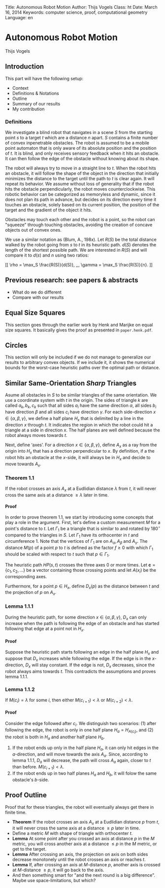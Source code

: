 Title:    Autonomous Robot Motion
Author:   Thijs Vogels
Class:    ht
Date:     March 16, 2014
Keywords: computer science, proof, computational geometry
Language: en

# Autonomous Robot Motion
<div class="subtitle">Thijs Vogels</div>


## Introduction

This part will have the following setup:

* Context
* Definitions & Notations
* Outline
* Summary of our results
* My contribution

### Definitions

We investigate a blind robot that navigates in a scene $S$ from the starting point $s$ to a target $t$ which are a distance $n$ apart. 
$S$ contains a finite number of convex inpenetrable obstacles. 
The robot is assumed to be a mobile point automaton that is only aware of its absolute position and the position of $t$. 
It is blind, and only receives sensory feedback when it hits an obstacle. 
It can then follow the edge of the obstacle without knowing about its shape.

The robot will always try to move in a straight line to $t$. When the robot hits an obstacle, it will follow the shape of the object in the direction that initially minimizes the distance to the target until the path to $t$ is clear again. It will repeat its behavior. We assume without loss of generality that if the robot hits the obstacle perpendicularly, the robot moves counterclockwise. This robotic behavior can be categorized as memoryless and dynamic, since it does not plan its path in advance, but decides on its direction every time it touches an obstacle, solely based on its current position, the position of the target and the gradient of the object it hits.

Obstacles may touch each other and the robot is a point, so the robot can "squeeze" through touching obstacles, avoiding the creation of concave objects out of convex ones.

We use a similar notation as (Blum, A., 198x). Let $R(S)$ be the total distance walked by the robot going from $s$ to $t$ in its heuristic path. $d(S)$ denotes the length of the shortest possible path. We are interested in $R(S)$ and will compare it to $d(s)$ and $n$ using two ratios:

[[ \rho = \max_S \frac{R(S)}{d(S)}, \,\,\, \gamma = \max_S \frac{R(S)}{n}. ]]



## Previous research: see papers & abstracts

* What do we do different
* Compare with our results


## Equal Size Squares

This section goes through the earlier work by Henk and Marijke on equal size squares. It basically gives the proof as presented in <code>paper.henk.pdf</code>.


## Circles

This section will only be included if we do not manage to generalize our results to arbitrary convex objects. If we include it, it shows the numerical bounds for the worst-case heuristic paths over the optimal path or distance.


## Similar Same-Orientation *Sharp* Triangles

Asume all obstacles in $S$ to be similar triangles of the same orientation. We use a coordinate system with $t$ in the origin. The sides of triangle $k$ are called $a_k, b_k, c_k$ such that all sides $a_i$ have the same direction $\alpha$, all sides $b_i$ have direction $\beta$ and all sides $c_i$ have direction $\gamma$. For each side-direction $x\in \left\{\alpha,\beta,\gamma \right\}$, we define a half plane $H_x$ that is delimited by a line in the direction $x$ through $t$. It indicates the region in which the robot could hit a triangle at a side in direction $x$. The half planes are well defined because the robot always moves towards $t$.

Next, define ‘axes’. For a direction $x\in \left\{\alpha,\beta,\gamma \right\}$, define $A_x$ as a ray from the origin into $H_x$ that has a direction perpendicular to $x$. By definition, if a the robot hits an obstacle at the $x$-side, it will always be in $H_x$ and decide to move towards $A_x$.



### Theorem 1.1

If the robot crosses an axis $A_x$ at a Eudlidian distance $\lambda$ from $t$, it will never cross the same axis at a distance $\geq \lambda$ later in time.


#### Proof

In order to prove theorem 1.1, we start by introducing some concepts that play a role in the argument. First, let's define a custom measurement $M$ for a point's distance to $t$. Let $\Gamma_1$ be a triangle that is similar to and rotated by $180^\circ$ compared to the triangles in $S$. Let $\Gamma_1$ have its orthocenter in $t$ and circumference $1$. Note that the vertices of $\Gamma_1$ are on $A_\alpha,A_\beta$ and $A_\gamma$. The distance $M(p)$ of a point $p$ to $t$ is defined as the factor $f \geq 0$ with which $\Gamma_1$ should be scaled with respect to $t$ such that $p\in\Gamma_1$. 

The heuristic path $HP(s,t)$ crosses the three axes 0 or more times. Let $\textbf{c} = \{c_1,c_2,\ldots\}$ be a vector containing those crossing points and let $A(x_i)$ be the corresponding axes.

Furthermore, for a point $p \in H_x$, define $D_x(p)$ as the distance between $t$ and the projection of $p$ on $A_x$.

### Lemma 1.1.1

During the heuristic path, for some direction $x\in\{\alpha,\beta,\gamma\}$, $D_x$ can only increase when the path is following the edge of an obstacle and has started following that edge at a point not in $H_x$.

#### Proof

Suppose the heuristic path starts following an edge in the half plane $H_x$  and suppose that $D_x$ increases while following the edge. If the edge is in the $x$-direction, $D_x$ will stay constant. If the edge is not, $D_x$ decreases, since the robot always aims towards $t$. This contradicts the assumptions and proves lemma 1.1.1.


### Lemma 1.1.2

If $M(c_i)=\lambda$ for some $i$, then either $M(c_{i+1})<\lambda$ or $M(c_{i+2})<\lambda$.

#### Proof

Consider the edge followed after $c_i$. We distinguish two scenarios: (1) after following the edge, the robot is only in one half plane $H_a=H_{A(c_i)}$, and (2) the robot is both in $H_a$ and another half plane $H_b$. 

1. If the robot ends up only in the half plane $H_a$, it can only hit edges in the $a$-direction, and will move towards the axis $A_a$. Since, according to lemma 1.1.1, $D_a$ will decrease, the path will cross $A_a$ again, closer to $t$ than before. $M(c_{i+1})<\lambda$.
2. If the robot ends up in two half planes $H_a$ and $H_b$, it will folow the same obstacle's $b$-side. 


## Proof Outline

Proof that for these triangles, the robot will eventually always get there in finite time.

* **Theorem** If the robot crosses an axis $A_x$ at a Eudlidian distance $p$ from $t$, it will never cross the same axis at a distance $\geq p$ later in time.
* Define a metric $M$ with shape of triangle with orthocenter $t$.
* **Lemma** At some point after you crossed an axis at distance $p$ in the $M$ metric, you will cross another axis at a distance $\leq p$ in the $M$ metric, or get to the target.
* **Lemma** After crossing an axis, the projection on axis on both sides decrease monotonely until the robot crosses an axis or reaches $t$. 
* **Lemma** If, after crossing an axis at $M$-distance $p$, another axis is crossed at $M$-distance $\geq p$, it will go back to the axis.
* And then something smart for "and the next round is a big difference". Maybe use space-limitations, but which?
